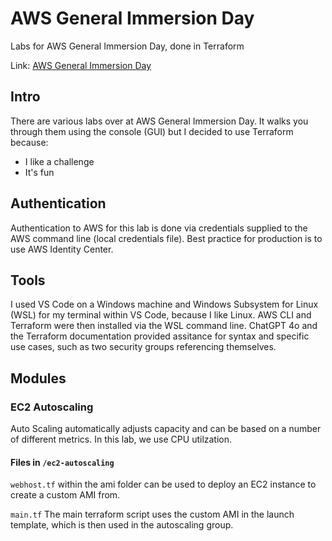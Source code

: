 # AWS General Immersion Day

Labs for AWS General Immersion Day, done in Terraform

Link: [AWS General Immersion Day](https://catalog.workshops.aws/general-immersionday/en-US)

## Intro
There are various labs over at AWS General Immersion Day. It walks you through them using the console (GUI) but I decided to use Terraform because:
* I like a challenge
* It's fun

## Authentication
Authentication to AWS for this lab is done via credentials supplied to the AWS command line (local credentials file). Best practice for production is to use AWS Identity Center.

## Tools
I used VS Code on a Windows machine and Windows Subsystem for Linux (WSL) for my terminal within VS Code, because I like Linux. AWS CLI and Terraform were then installed via the WSL command line. ChatGPT 4o and the Terraform documentation provided assitance for syntax and specific use cases, such as two security groups referencing themselves.

## Modules

### EC2 Autoscaling

Auto Scaling automatically adjusts capacity and can be based on a number of different metrics. In this lab, we use CPU utilzation.

#### Files in `/ec2-autoscaling`

`webhost.tf` within the ami folder can be used to deploy an EC2 instance to create a custom AMI from.

`main.tf` The main terraform script uses the custom AMI in the launch template, which is then used in the autoscaling group.
